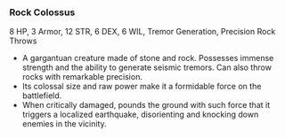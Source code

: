 ### Rock Colossus
8 HP, 3 Armor, 12 STR, 6 DEX, 6 WIL, Tremor Generation, Precision Rock Throws

- A gargantuan creature made of stone and rock. Possesses immense strength and the ability to generate seismic tremors. Can also throw rocks with remarkable precision.
- Its colossal size and raw power make it a formidable force on the battlefield.
- When critically damaged, pounds the ground with such force that it triggers a localized earthquake, disorienting and knocking down enemies in the vicinity.

